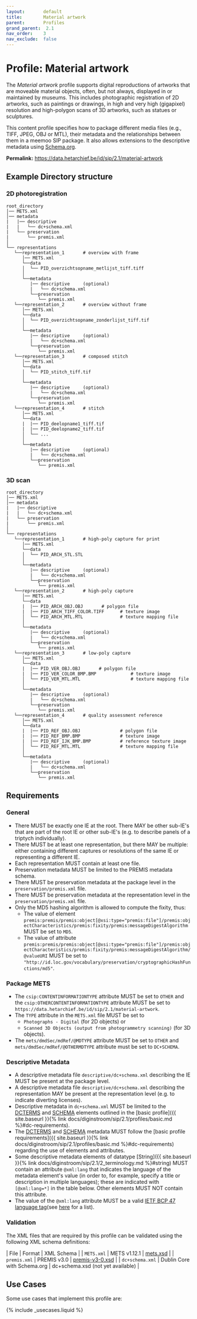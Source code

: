 ```yaml
---
layout:       default
title:        Material artwork
parent:       Profiles
grand_parent:  2.1
nav_order:    3
nav_exclude:  false
---
```


# Profile: Material artwork 

The _Material artwork_ profile supports digital reproductions of artworks that are moveable material objects, often, but not always, displayed in or maintained by museums. 
This includes photographic registration of 2D artworks, such as paintings or drawings, in high and very high (gigapixel) resolution and high-polygon scans of 3D artworks, such as statues or sculptures.

This content profile specifies how to package different media files (e.g., TIFF, JPEG, OBJ or MTL), their metadata and the relationships between them in a meemoo SIP package.
It also allows extensions to the descriptive metadata using [Schema.org](https://schema.org).

**Permalink:** <https://data.hetarchief.be/id/sip/2.1/material-artwork>

## Example Directory structure

### 2D photoregistration

```plaintext
root_directory
│── METS.xml
│── metadata
|   |── descriptive
|   |   └── dc+schema.xml
|   └── preservation
|       └── premis.xml
│
└── representations
   └──representation_1       # overview with frame
      │── METS.xml
      └──data
      │  └── PID_overzichtsopname_metlijst_tiff.tiff
      │
      └──metadata
         |── descriptive     (optional)
         |   └── dc+schema.xml
         └──preservation
            └── premis.xml
   └──representation_2       # overview without frame
      │── METS.xml
      └──data
      │  └── PID_overzichtsopname_zonderlijst_tiff.tif
      │
      └──metadata
         |── descriptive     (optional)
         |   └── dc+schema.xml    
         └──preservation
            └── premis.xml
   └──representation_3       # composed stitch 
      │── METS.xml
      └──data
      │  └── PID_stitch_tiff.tif
      │
      └──metadata
         |── descriptive     (optional)    
         |   └── dc+schema.xml    
         └──preservation
            └── premis.xml
   └──representation_4       # stitch 
      │── METS.xml
      └──data
      |  |── PID_deelopname1_tiff.tif
      |  |── PID_deelopname2_tiff.tif
      │  └── ...
      │
      └──metadata
         |── descriptive     (optional)  
         |   └── dc+schema.xml    
         └──preservation
            └── premis.xml
```

### 3D scan

```plaintext
root_directory
│── METS.xml
│── metadata
|   |── descriptive
|   |   └── dc+schema.xml
|   └── preservation
|       └── premis.xml
│
└── representations
   └──representation_1       # high-poly capture for print
      │── METS.xml
      └──data  
      │  └── PID_ARCH_STL.STL              
      │
      └──metadata
         |── descriptive     (optional)
         |   └── dc+schema.xml
         └──preservation
            └── premis.xml
   └──representation_2       # high-poly capture
      │── METS.xml
      └──data
      |  |── PID_ARCH_OBJ.OBJ       # polygon file    
      |  |── PID_ARCH_TIFF_COLOR.TIFF      # texture image       
      │  └── PID_ARCH_MTL.MTL              # texture mapping file
      │
      └──metadata
         |── descriptive     (optional)
         |   └── dc+schema.xml
         └──preservation
            └── premis.xml
   └──representation_3       # low-poly capture
      │── METS.xml
      └──data
      |  |── PID_VER_OBJ.OBJ       # polygon file    
      |  |── PID_VER_COLOR_BMP.BMP             # texture image       
      │  └── PID_VER_MTL.MTL                   # texture mapping file
      │
      └──metadata
         |── descriptive     (optional)
         |   └── dc+schema.xml   
         └──preservation
            └── premis.xml
   └──representation_4       # quality assessment reference
      │── METS.xml
      └──data
      |  |── PID_REF_OBJ.OBJ               # polygon file    
      |  |── PID_REF_BMP.BMP               # texture image      
      |  |── PID_REF_IJK_BMP.BMP           # reference texture image     
      │  └── PID_REF_MTL.MTL               # texture mapping file
      │
      └──metadata
         |── descriptive     (optional)
         |   └── dc+schema.xml    
         └──preservation
            └── premis.xml
```

## Requirements

### General

- There MUST be exactly one IE at the root. There MAY be other sub-IE's that are part of the root IE or other sub-IE's (e.g. to describe panels of a triptych individually).
- There MUST be at least one representation, but there MAY be multiple: either containing different captures or resolutions of the same IE or representing a different IE.
- Each representation MUST contain at least one file. 
- Preservation metadata MUST be limited to the PREMIS metadata schema.
- There MUST be preservation metadata at the package level in the `preservation/premis.xml` file.
- There MUST be preservation metadata at the representation level in the `preservation/premis.xml` file.
- Only the MD5 hashing algorithm is allowed to compute the fixity, thus:
  - The value of element `premis:premis/premis:object[@xsi:type="premis:file"]/premis:objectCharacteristics/premis:fixity/premis:messageDigestAlgorithm` MUST be set to `MD5`.
  - The value of attribute `premis:premis/premis:object[@xsi:type="premis:file"]/premis:objectCharacteristics/premis:fixity/premis:messageDigestAlgorithm/@valueURI` MUST be set to `"http://id.loc.gov/vocabulary/preservation/cryptographicHashFunctions/md5"`.

### Package METS

- The `csip:CONTENTINFORMATIONTYPE` attribute MUST be set to `OTHER` and the `csip:OTHERCONTENTINFORMATIONTYPE` attribute MUST be set to `https://data.hetarchief.be/id/sip/2.1/material-artwork`.
- The `TYPE` attribute in the `METS.xml` file MUST be set to
  - `Photographs - Digital` (for 2D objects) or
  - `Scanned 3D Objects (output from photogrammetry scanning)` (for 3D objects).
- The `mets/dmdSec/mdRef/@MDTYPE` attribute MUST be set to `OTHER` and `mets/dmdSec/mdRef/@OTHERMDTYPE` attribute must be set to `DC+SCHEMA`.
  

### Descriptive Metadata

- A descriptive metadata file `descriptive/dc+schema.xml` describing the IE MUST be present at the package level.
- A descriptive metadata file `descriptive/dc+schema.xml` describing the representation MAY be present at the representation level (e.g. to indicate diverting licenses). 
- Descriptive metadata in `dc+schema.xml` MUST be limited to the [DCTERMS](https://www.dublincore.org/specifications/dublin-core/dcmi-terms/) and [SCHEMA](http://schema.org) elements outlined in the [basic profile]({{ site.baseurl }}{% link docs/diginstroom/sip/2.1/profiles/basic.md %}#dc-requirements).
- The [DCTERMS](https://www.dublincore.org/schemas/xmls/qdc/dcterms.xsd) and [SCHEMA](http://schema.org) metadata MUST follow the [basic profile requirements]({{ site.baseurl }}{% link docs/diginstroom/sip/2.1/profiles/basic.md %}#dc-requirements) regarding the use of elements and attributes.
- Some descriptive metadata elements of datatype [String]({{ site.baseurl }}{% link docs/diginstroom/sip/2.1/2_terminology.md %}#string) MUST contain an attribute `@xml:lang` that indicates the language of the metadata element's value (in order to, for example, specify a title or description in multiple languages); these are indicated with `[@xml:lang=*]` in the table below. Other elements MUST NOT contain this attribute.
- The value of the `@xml:lang` attribute MUST be a valid [IETF BCP 47 language tag](https://www.rfc-editor.org/info/bcp47)(see [here](https://www.iana.org/assignments/language-subtag-registry/language-subtag-registry) for a list). 

### Validation

The XML files that are required by this profile can be validated using the following XML schema definitions:

| File | Format | XML Schema |
| `METS.xml` | METS v1.12.1 | [mets.xsd](https://www.loc.gov/standards/mets/mets.xsd) |
| `premis.xml` | PREMIS v3.0 | [premis-v3-0.xsd](https://www.loc.gov/standards/premis/v3/premis-v3-0.xsd) |
| `dc+schema.xml` | Dublin Core with Schema.org | dc+schema.xsd (not yet available) |

## Use Cases

Some use cases that implement this profile are:

{% include _usecases.liquid  %}
